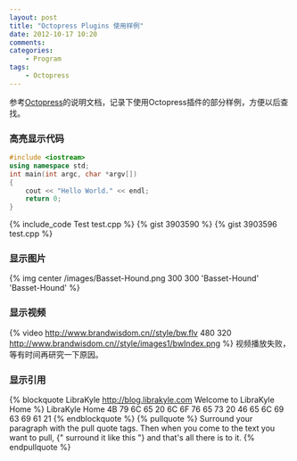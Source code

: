 ```yaml
---
layout: post
title: "Octopress Plugins 使用样例"
date: 2012-10-17 10:20
comments: 
categories: 
    - Program
tags:
    - Octopress
---
```


参考[Octopress](http://octopress.org)的说明文档，记录下使用Octopress插件的部分样例，方便以后查找。

<!--more-->

### 高亮显示代码
``` cpp Test Backtick http://blog.librakyle.com HomePage
#include <iostream>
using namespace std;
int main(int argc, char *argv[])
{
    cout << "Hello World." << endl;
    return 0;
}
```
{% include_code Test test.cpp %}
{% gist 3903590 %}
{% gist 3903596 test.cpp %}

### 显示图片
{% img center /images/Basset-Hound.png 300 300 'Basset-Hound' 'Basset-Hound' %}

### 显示视频
{% video http://www.brandwisdom.cn//style/bw.flv 480 320 http://www.brandwisdom.cn//style/images1/bwIndex.png %}
视频播放失败，等有时间再研究一下原因。

### 显示引用
{% blockquote LibraKyle http://blog.librakyle.com Welcome to LibraKyle Home %}
LibraKyle Home
4B 79 6C 65 20 6C 6F 76 65 73 20 46 65 6C 69 63 69 61 21
{% endblockquote %}
{% pullquote %}
Surround your paragraph with the pull quote tags. Then when you come to
the text you want to pull, {" surround it like this "} and that's all there is to it.
{% endpullquote %}


### 
